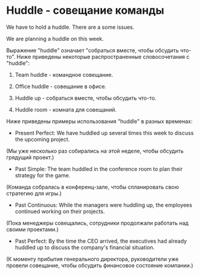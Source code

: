 # Huddle - совещание команды

We have to hold a huddle. There are a some issues.

We are planning a huddle on this week.

Выражение "huddle" означает "собраться вместе, чтобы обсудить что-то". Ниже приведены некоторые распространенные словосочетания с "huddle":

1. Team huddle - командное совещание.

2. Office huddle - совещание в офисе.

3. Huddle up - собраться вместе, чтобы обсудить что-то.

4. Huddle room - комната для совещаний.

Ниже приведены примеры использования "huddle" в разных временах:

- Present Perfect: We have huddled up several times this week to discuss the upcoming project.

(Мы уже несколько раз собирались на этой неделе, чтобы обсудить грядущий проект.)

- Past Simple: The team huddled in the conference room to plan their strategy for the game.

(Команда собралась в конференц-зале, чтобы спланировать свою стратегию для игры.)

- Past Continuous: While the managers were huddling up, the employees continued working on their projects.

(Пока менеджеры совещались, сотрудники продолжали работать над своими проектами.)

- Past Perfect: By the time the CEO arrived, the executives had already huddled up to discuss the company's financial situation.

(К моменту прибытия генерального директора, руководители уже провели совещание, чтобы обсудить финансовое состояние компании.)
